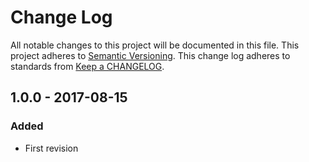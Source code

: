# Change Log
All notable changes to this project will be documented in this file.
This project adheres to [Semantic Versioning](http://semver.org/).
This change log adheres to standards from [Keep a CHANGELOG](http://keepachangelog.com).

## 1.0.0 - 2017-08-15
### Added
 * First revision

[`no-constructor-dom`]: docs/rules/no-constructor-dom.md
[`no-will-mount-dom`]: docs/rules/no-will-mount-dom.md
